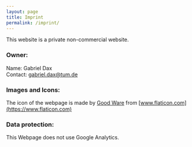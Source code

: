 ```yaml
---
layout: page
title: Imprint
permalink: /imprint/
---
```


This website is a private non-commercial website.

### Owner:
Name: Gabriel Dax <br/>
Contact: gabriel.dax@tum.de <br/>

### Images and Icons:
The icon of the webpage is made by [Good Ware](https://www.flaticon.com/authors/good-ware) from [www.flaticon.com](https://www.flaticon.com)
<br/>
### Data protection:
This Webpage does not use Google Analytics.